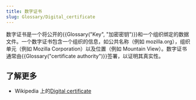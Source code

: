 ```yaml
---
title: 数字证书
slug: Glossary/Digital_certificate
---
```


数字证书是一个将公开的{{Glossary("Key", "加密密钥")}}和一个组织绑定的数据文件。一个数字证书包含一个组织的信息，如公共名称（例如 mozilla.org），组织单元（例如 Mozilla Corporation）以及位置（例如 Mountain View）。数字证书通常由{{Glossary("certificate authority")}}签署，以证明其真实性。

## 了解更多

- Wikipedia 上的[Digital certificate](https://zh.wikipedia.org/wiki/Public_key_certificate)
